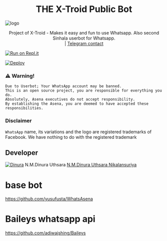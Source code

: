 <h1 align="center"><b> THE X-Troid Public Bot  </b></h1>

![logo](https://telegra.ph/file/3e9991efcb6f0b1054b44.jpg)




<p align="center">
    Project of X-Troid - Makes it easy and fun to use Whatsapp. Also second Sinhala userbot for Whatsapp.
    <br>
        <a href="https://t.me/slbotzone"></a> |
        <a href="https://t.me/Dinuranikalansuriya">Telegram contact</a> 
    
  
  </p>

[![Run on Repl.it](https://repl.it/badge/github/phaticusthiccy/WhatsAsenaDuplicated)](https://replit.com/@lasindu123/XTROID)

[![Deploy](https://www.herokucdn.com/deploy/button.svg)](https://heroku.com/deploy?template=https://github.com/Dinuraofficial/XTroid-Whatsapp-bot)

### ⚠️ Warning! 
```
Due to Userbot; Your WhatsApp account may be banned.
This is an open source project, you are responsible for everything you do. 
Absolutely, Asena executives do not accept responsibility.
By establishing the Asena, you are deemed to have accepted these responsibilities.
```
### Disclaimer
`WhatsApp` name, its variations and the logo are registered trademarks of Facebook. We have nothing to do with the registered trademark

## Developer
[![Dinura](https://github.com/Dinuraofficial.png?size=50)](https://t.me/Dinuranikalansuriya) N.M.Dinura Uthsara 
[N.M.Dinura Uthsara Nikalansuriya](https://t.me/Dinuranikalansuriya)

# base bot
https://github.com/yusufusta/WhatsAsena

# Baileys whatsapp api 
https://github.com/adiwajshing/Baileys
